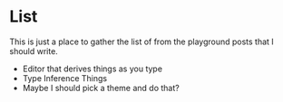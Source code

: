 # List

This is just a place to gather the list of from the playground posts that I should write.

* Editor that derives things as you type
* Type Inference Things
* Maybe I should pick a theme and do that?